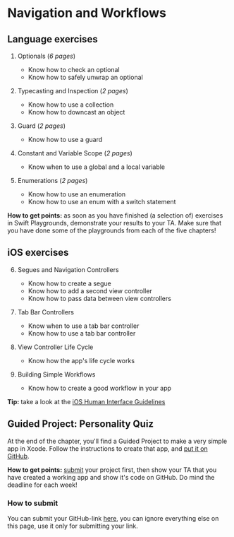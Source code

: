 # Navigation and Workflows

## Language exercises

1. Optionals (*6 pages*)
	- Know how to check an optional
	- Know how to safely unwrap an optional

2. Typecasting and Inspection (*2 pages*)
	- Know how to use a collection
	- Know how to downcast an object

3. Guard (*2 pages*)
	- Know how to use a guard

4. Constant and Variable Scope (*2 pages*)
	- Know when to use a global and a local variable

5. Enumerations (*2 pages*)
	- Know how to use an enumeration
	- Know how to use an enum with a switch statement

**How to get points:** as soon as you have finished (a selection of) exercises in Swift Playgrounds, demonstrate your results to your TA. Make sure that you have done some of the playgrounds from each of the five chapters!

## iOS exercises

6. Segues and Navigation Controllers
	- Know how to create a segue
	- Know how to add a second view controller
	- Know how to pass data between view controllers

7. Tab Bar Controllers
	- Know when to use a tab bar controller
	- Know how to use a tab bar controller

8. View Controller Life Cycle
	- Know how the app's life cycle works

9. Building Simple Workflows
	- Know how to create a good workflow in your app

**Tip:** take a look at the [iOS Human Interface Guidelines](https://developer.apple.com/ios/human-interface-guidelines/overview/design-principles/)


## Guided Project: Personality Quiz

At the end of the chapter, you'll find a Guided Project to make a very simple app in Xcode. Follow the instructions to create that app, and [put it on GitHub](/ios/github).

**How to get points:** [submit](#submit) your project first, then show your TA that you have created a working app and show it's code on GitHub. Do mind the deadline for each week!

<a id="submit"></a>

### How to submit

You can submit your GitHub-link [here](/projects/restaurant#submit-content), you can ignore 
everything else on this page, use it only for submitting your link.
